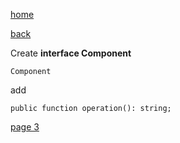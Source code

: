 [home](./page01.md)

[back](./page01.md)

Create **interface Component**
```
Component
```

add

```
public function operation(): string;
```


[page 3](./page03.md)
